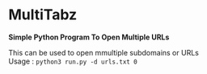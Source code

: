 # MultiTabz
**Simple Python Program To Open Multiple URLs**<br>

This can be used to open mmultiple subdomains or URLs<br>
Usage : `python3 run.py -d urls.txt 0`<br>
